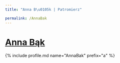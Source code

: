 ```yaml
---
title: "Anna B\u0105k | Patromierz"

permalink: /AnnaBak
---
```


# [Anna Bąk](https://patronite.pl/AnnaBak)

{% include profile.md name="AnnaBak" prefix="a" %}

